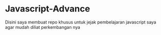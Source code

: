 # Javascript-Advance
Disini saya membuat repo khusus untuk jejak pembelajaran javascript saya agar mudah diliat perkembangan nya 

